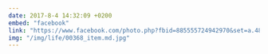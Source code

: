 ```yaml
---
date: 2017-8-4 14:32:09 +0200
embed: "facebook"
link: "https://www.facebook.com/photo.php?fbid=885555724942970&set=a.481975218634358.1073741829.100004656524640&type=3&theater"
img: "/img/life/00368_item.md.jpg"
---
```


